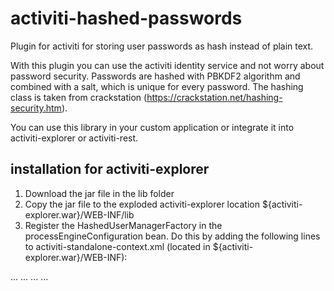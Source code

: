 activiti-hashed-passwords
=========================

Plugin for activiti for storing user passwords as hash instead of plain text.

With this plugin you can use the activiti identity service and not worry about password security. Passwords are hashed with PBKDF2 algorithm and combined with a salt, which is unique for every password. The hashing class is taken from crackstation (https://crackstation.net/hashing-security.htm).

You can use this library in your custom application or integrate it into activiti-explorer or activiti-rest.

installation for activiti-explorer
----------------------------------

1. Download the jar file in the lib folder
2. Copy the jar file to the exploded activiti-explorer location ${activiti-explorer.war}/WEB-INF/lib
3. Register the HashedUserManagerFactory in the processEngineConfiguration bean. Do this by adding the following lines to activiti-standalone-context.xml (located in ${activiti-explorer.war}/WEB-INF):

...
<bean id="processEngineConfiguration" class="org.activiti.spring.SpringProcessEngineConfiguration">
...
  <property name="customSessionFactories">
    <list>
      <bean class="com.mazgon.activiti.HashedUserManagerFactory" />
    </list>
  </property>
...
</bean>
...
